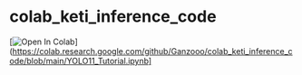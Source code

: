 # colab_keti_inference_code

[![Open In Colab](https://colab.research.google.com/assets/colab-badge.svg)](https://colab.research.google.com/github/Ganzooo/colab_keti_inference_code/blob/main/YOLO11_Tutorial.ipynb]